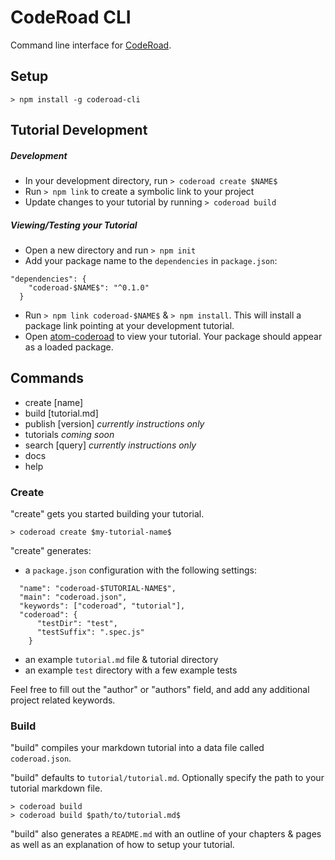 # CodeRoad CLI
Command line interface for [CodeRoad](http://coderoad.github.io).

## Setup

```
> npm install -g coderoad-cli
```

## Tutorial Development

##### Development

* In your development directory, run `> coderoad create $NAME$`
* Run `> npm link` to create a symbolic link to your project
* Update changes to your tutorial by running `> coderoad build`

##### Viewing/Testing your Tutorial

* Open a new directory and run `> npm init`
* Add your package name to the `dependencies` in `package.json`:

```
"dependencies": {
    "coderoad-$NAME$": "^0.1.0"
  }
```

* Run `> npm link coderoad-$NAME$` & `> npm install`. This will install a package link pointing at your development tutorial.
* Open [atom-coderoad](https://github.com/coderoad/atom-coderoad) to view your tutorial. Your package should appear as a loaded package.


## Commands
- create [name]
- build [tutorial.md]
- publish [version]   _currently instructions only_
- tutorials           _coming soon_
- search [query]      _currently instructions only_
- docs
- help

### Create

"create" gets you started building your tutorial.

```
> coderoad create $my-tutorial-name$
```

"create" generates:

* a `package.json` configuration with the following settings:

```
  "name": "coderoad-$TUTORIAL-NAME$",
  "main": "coderoad.json",
  "keywords": ["coderoad", "tutorial"],
  "coderoad": {
      "testDir": "test",
      "testSuffix": ".spec.js"
    }
```

* an example `tutorial.md` file & tutorial directory
* an example `test` directory with a few example tests

Feel free to fill out the "author" or "authors" field, and add any additional
project related keywords.

### Build

"build" compiles your markdown tutorial into a data file called `coderoad.json`.

"build" defaults to `tutorial/tutorial.md`. Optionally specify the path to your tutorial markdown file.

```
> coderoad build
> coderoad build $path/to/tutorial.md$
```

"build" also generates a `README.md` with an outline of your chapters & pages
as well as an explanation of how to setup your tutorial.
